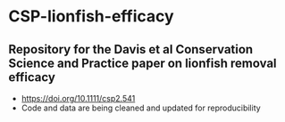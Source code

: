 # CSP-lionfish-efficacy
## Repository for the Davis et al Conservation Science and Practice paper on lionfish removal efficacy
- https://doi.org/10.1111/csp2.541
- Code and data are being cleaned and updated for reproducibility
